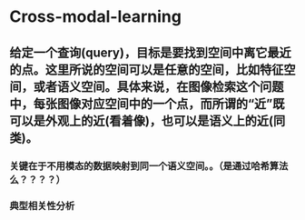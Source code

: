 # Cross-modal-learning

## 给定一个查询(query)，目标是要找到空间中离它最近的点。这里所说的空间可以是任意的空间，比如特征空间，或者语义空间。具体来说，在图像检索这个问题中，每张图像对应空间中的一个点，而所谓的“近”既可以是外观上的近(看着像)，也可以是语义上的近(同类)。  
### 关键在于不用模态的数据映射到同一个语义空间。。（是通过哈希算法么？？？？）  

### 典型相关性分析  
